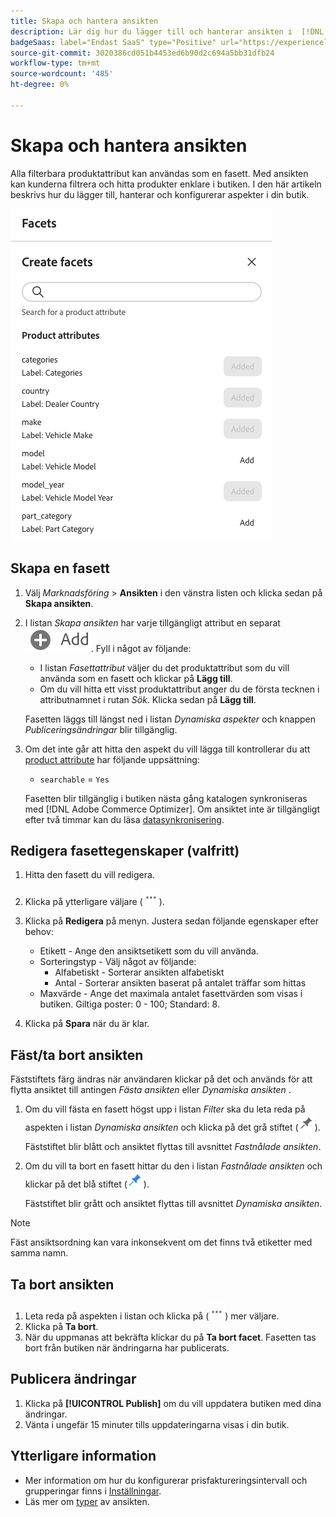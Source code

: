 ```yaml
---
title: Skapa och hantera ansikten
description: Lär dig hur du lägger till och hanterar ansikten i  [!DNL Adobe Commerce Optimizer].
badgeSaas: label="Endast SaaS" type="Positive" url="https://experienceleague.adobe.com/en/docs/commerce/user-guides/product-solutions" tooltip="Gäller endast Adobe Commerce as a Cloud Service- och Adobe Commerce Optimizer-projekt (SaaS-infrastruktur som hanteras av Adobe)."
source-git-commit: 3020386cd051b4453ed6b90d2c694a5bb31dfb24
workflow-type: tm+mt
source-wordcount: '485'
ht-degree: 0%

---
```


# Skapa och hantera ansikten

Alla filterbara produktattribut kan användas som en fasett. Med ansikten kan kunderna filtrera och hitta produkter enklare i butiken. I den här artikeln beskrivs hur du lägger till, hanterar och konfigurerar aspekter i din butik.

![Skapa en Fasett](../../assets/create-facet.png)

## Skapa en fasett

1. Välj _Marknadsföring_ > **Ansikten** i den vänstra listen och klicka sedan på **Skapa ansikten**.
1. I listan *Skapa ansikten* har varje tillgängligt attribut en separat ![Lägg till-knapp](../../assets/btn-add.png). Fyll i något av följande:

   - I listan *Fasettattribut* väljer du det produktattribut som du vill använda som en fasett och klickar på **Lägg till**.
   - Om du vill hitta ett visst produktattribut anger du de första tecknen i attributnamnet i rutan *Sök*. Klicka sedan på **Lägg till**.

   Fasetten läggs till längst ned i listan *Dynamiska aspekter* och knappen *Publiceringsändringar* blir tillgänglig.

1. Om det inte går att hitta den aspekt du vill lägga till kontrollerar du att [product attribute](https://developer-stage.adobe.com/commerce/services/composable-catalog/data-ingestion/api-reference/#operation/createProductMetadata) har följande uppsättning:

   - `searchable` = `Yes`

   Fasetten blir tillgänglig i butiken nästa gång katalogen synkroniseras med [!DNL Adobe Commerce Optimizer]. Om ansiktet inte är tillgängligt efter två timmar kan du läsa [datasynkronisering](../../setup/data-sync.md).

## Redigera fasettegenskaper (valfritt)

1. Hitta den fasett du vill redigera.
1. Klicka på ytterligare väljare (![Mer väljare](../../assets/btn-more.png)).
1. Klicka på **Redigera** på menyn. Justera sedan följande egenskaper efter behov:

   - Etikett - Ange den ansiktsetikett som du vill använda.
   - Sorteringstyp - Välj något av följande:
      - Alfabetiskt - Sorterar ansikten alfabetiskt
      - Antal - Sorterar ansikten baserat på antalet träffar som hittas
   - Maxvärde - Ange det maximala antalet fasettvärden som visas i butiken. Giltiga poster: 0 - 100; Standard: 8.

1. Klicka på **Spara** när du är klar.

## Fäst/ta bort ansikten

Fäststiftets färg ändras när användaren klickar på det och används för att flytta ansiktet till antingen *Fästa ansikten* eller *Dynamiska ansikten* .

1. Om du vill fästa en fasett högst upp i listan *Filter* ska du leta reda på aspekten i listan *Dynamiska ansikten* och klicka på det grå stiftet (![Fästväljaren](../../assets/btn-pin-gray.png)).

   Fäststiftet blir blått och ansiktet flyttas till avsnittet *Fastnålade ansikten*.

1. Om du vill ta bort en fasett hittar du den i listan *Fastnålade ansikten* och klickar på det blå stiftet (![Fästväljaren](../../assets/btn-pin-blue.png)).

   Fäststiftet blir grått och ansiktet flyttas till avsnittet *Dynamiska ansikten*.

>[!NOTE]
>
>Fäst ansiktsordning kan vara inkonsekvent om det finns två etiketter med samma namn.

## Ta bort ansikten

1. Leta reda på aspekten i listan och klicka på (![Mer väljare](../../assets/btn-more.png)) mer väljare.
1. Klicka på **Ta bort**.
1. När du uppmanas att bekräfta klickar du på **Ta bort facet**.
Fasetten tas bort från butiken när ändringarna har publicerats.

## Publicera ändringar

1. Klicka på **[!UICONTROL Publish]** om du vill uppdatera butiken med dina ändringar.
1. Vänta i ungefär 15 minuter tills uppdateringarna visas i din butik.

## Ytterligare information

- Mer information om hur du konfigurerar prisfaktureringsintervall och grupperingar finns i [Inställningar](../../settings.md).
- Läs mer om [typer](type.md) av ansikten.
